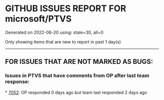 
# GITHUB ISSUES REPORT FOR microsoft/PTVS


Generated on 2022-06-20 using: stale=30, all=0


Only showing items that are new to report in past 1 day(s)


---

## FOR ISSUES THAT ARE NOT MARKED AS BUGS:


### Issues in PTVS that have comments from OP after last team response:


\* [7052](https://github.com/microsoft/PTVS/issues/7052 "&quot;Python was not found; run without arguments to install from the Microsoft Store...&quot; appeared in Python project."): OP responded 0 days ago but team last responded 2 days ago

